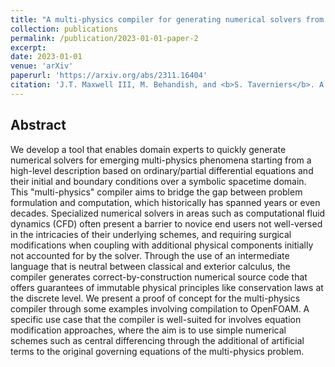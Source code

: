 ```yaml
---
title: "A multi-physics compiler for generating numerical solvers from differential equations"
collection: publications
permalink: /publication/2023-01-01-paper-2
excerpt: 
date: 2023-01-01
venue: 'arXiv'
paperurl: 'https://arxiv.org/abs/2311.16404'
citation: 'J.T. Maxwell III, M. Behandish, and <b>S. Taverniers</b>. A multi-physics compiler for generating numerical solvers from differential equations (2023).'
---
```


## Abstract

We develop a tool that enables domain experts to quickly generate numerical solvers for emerging multi-physics phenomena starting from a high-level description based on ordinary/partial differential equations and their initial and boundary conditions over a symbolic spacetime domain. This "multi-physics" compiler aims to bridge the gap between problem formulation and computation, which historically has spanned years or even decades. Specialized numerical solvers in areas such as computational fluid dynamics (CFD) often present a barrier to novice end users not well-versed in the intricacies of their underlying schemes, and requiring surgical modifications when coupling with additional physical components initially not accounted for by the solver. Through the use of an intermediate language that is neutral between classical and exterior calculus, the compiler generates correct-by-construction numerical source code that offers guarantees of immutable physical principles like conservation laws at the discrete level. We present a proof of concept for the multi-physics compiler through some examples involving compilation to OpenFOAM. A specific use case that the compiler is well-suited for involves equation modification approaches, where the aim is to use simple numerical schemes such as central differencing through the additional of artificial terms to the original governing equations of the multi-physics problem.